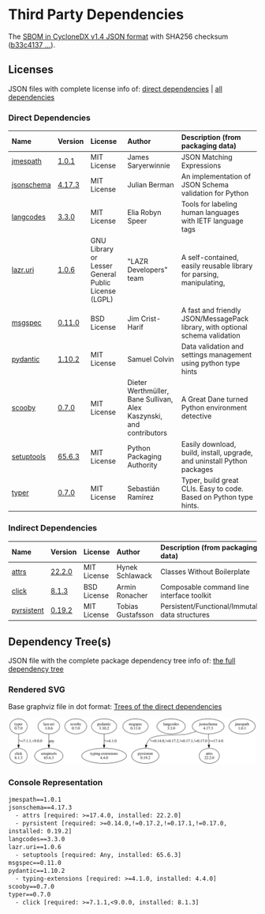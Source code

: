 # Third Party Dependencies

<!--[[[fill sbom_sha256()]]]-->
The [SBOM in CycloneDX v1.4 JSON format](https://github.com/sthagen/pilli/blob/default/sbom.json) with SHA256 checksum ([b33c4137 ...](https://raw.githubusercontent.com/sthagen/pilli/default/sbom.json.sha256 "sha256:b33c41374e6addb0795840b71b2cb6951fd6b5935144b3b14ca047ab47309582")).
<!--[[[end]]] (checksum: 83a68e4b0bfbb932755c5ffc637f6949)-->
## Licenses

JSON files with complete license info of: [direct dependencies](direct-dependency-licenses.json) | [all dependencies](all-dependency-licenses.json)

### Direct Dependencies

<!--[[[fill direct_dependencies_table()]]]-->
| Name                                                                               | Version                                               | License                                             | Author                                                              | Description (from packaging data)                                             |
|:-----------------------------------------------------------------------------------|:------------------------------------------------------|:----------------------------------------------------|:--------------------------------------------------------------------|:------------------------------------------------------------------------------|
| [jmespath](https://github.com/jmespath/jmespath.py)                                | [1.0.1](https://pypi.org/project/jmespath/1.0.1/)     | MIT License                                         | James Saryerwinnie                                                  | JSON Matching Expressions                                                     |
| [jsonschema](https://github.com/python-jsonschema/jsonschema/blob/main/README.rst) | [4.17.3](https://pypi.org/project/jsonschema/4.17.3/) | MIT License                                         | Julian Berman                                                       | An implementation of JSON Schema validation for Python                        |
| [langcodes](https://github.com/rspeer/langcodes)                                   | [3.3.0](https://pypi.org/project/langcodes/3.3.0/)    | MIT License                                         | Elia Robyn Speer                                                    | Tools for labeling human languages with IETF language tags                    |
| [lazr.uri](https://launchpad.net/lazr.uri)                                         | [1.0.6](https://pypi.org/project/lazr.uri/1.0.6/)     | GNU Library or Lesser General Public License (LGPL) | "LAZR Developers" team                                              | A self-contained, easily reusable library for parsing, manipulating,          |
| [msgspec](https://jcristharif.com/msgspec/)                                        | [0.11.0](https://pypi.org/project/msgspec/0.11.0/)    | BSD License                                         | Jim Crist-Harif                                                     | A fast and friendly JSON/MessagePack library, with optional schema validation |
| [pydantic](https://github.com/pydantic/pydantic)                                   | [1.10.2](https://pypi.org/project/pydantic/1.10.2/)   | MIT License                                         | Samuel Colvin                                                       | Data validation and settings management using python type hints               |
| [scooby](https://github.com/banesullivan/scooby)                                   | [0.7.0](https://pypi.org/project/scooby/0.7.0/)       | MIT License                                         | Dieter Werthmüller, Bane Sullivan, Alex Kaszynski, and contributors | A Great Dane turned Python environment detective                              |
| [setuptools](https://github.com/pypa/setuptools)                                   | [65.6.3](https://pypi.org/project/setuptools/65.6.3/) | MIT License                                         | Python Packaging Authority                                          | Easily download, build, install, upgrade, and uninstall Python packages       |
| [typer](https://github.com/tiangolo/typer)                                         | [0.7.0](https://pypi.org/project/typer/0.7.0/)        | MIT License                                         | Sebastián Ramírez                                                   | Typer, build great CLIs. Easy to code. Based on Python type hints.            |
<!--[[[end]]] (checksum: b072cebe8a164b7d119b45e2678f2684)-->

### Indirect Dependencies

<!--[[[fill indirect_dependencies_table()]]]-->
| Name                                               | Version                                               | License     | Author            | Description (from packaging data)               |
|:---------------------------------------------------|:------------------------------------------------------|:------------|:------------------|:------------------------------------------------|
| [attrs](https://www.attrs.org/)                    | [22.2.0](https://pypi.org/project/attrs/22.2.0/)      | MIT License | Hynek Schlawack   | Classes Without Boilerplate                     |
| [click](https://palletsprojects.com/p/click/)      | [8.1.3](https://pypi.org/project/click/8.1.3/)        | BSD License | Armin Ronacher    | Composable command line interface toolkit       |
| [pyrsistent](https://github.com/tobgu/pyrsistent/) | [0.19.2](https://pypi.org/project/pyrsistent/0.19.2/) | MIT License | Tobias Gustafsson | Persistent/Functional/Immutable data structures |
<!--[[[end]]] (checksum: 22645116ee18efb7104020003d445c8c)-->

## Dependency Tree(s)

JSON file with the complete package dependency tree info of: [the full dependency tree](package-dependency-tree.json)

### Rendered SVG

Base graphviz file in dot format: [Trees of the direct dependencies](package-dependency-tree.dot.txt)

<img src="./package-dependency-tree.svg" alt="Trees of the direct dependencies" title="Trees of the direct dependencies"/>

### Console Representation

<!--[[[fill dependency_tree_console_text()]]]-->
````console
jmespath==1.0.1
jsonschema==4.17.3
  - attrs [required: >=17.4.0, installed: 22.2.0]
  - pyrsistent [required: >=0.14.0,!=0.17.2,!=0.17.1,!=0.17.0, installed: 0.19.2]
langcodes==3.3.0
lazr.uri==1.0.6
  - setuptools [required: Any, installed: 65.6.3]
msgspec==0.11.0
pydantic==1.10.2
  - typing-extensions [required: >=4.1.0, installed: 4.4.0]
scooby==0.7.0
typer==0.7.0
  - click [required: >=7.1.1,<9.0.0, installed: 8.1.3]
````
<!--[[[end]]] (checksum: 23b74ae29b67b72fee59f7e22956424a)-->
